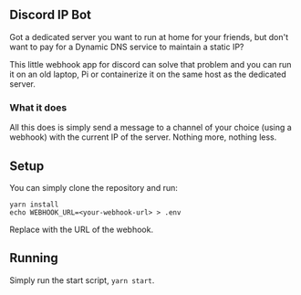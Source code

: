 ## Discord IP Bot

Got a dedicated server you want to run at home for your friends, but don't want to pay for a Dynamic DNS service to maintain a static IP?

This little webhook app for discord can solve that problem and you can run it on an old laptop, Pi or containerize it on the same host as the dedicated server.

### What it does

All this does is simply send a message to a channel of your choice (using a webhook) with the current IP of the server. Nothing more, nothing less.

## Setup

You can simply clone the repository and run:

```
yarn install
echo WEBHOOK_URL=<your-webhook-url> > .env
```

Replace <your-webhook-url> with the URL of the webhook.

## Running

Simply run the start script, `yarn start`.
